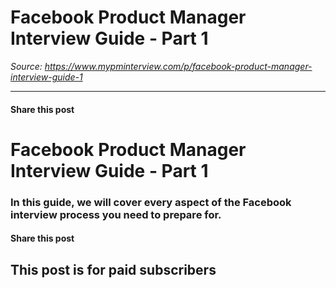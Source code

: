 # Facebook Product Manager Interview Guide - Part 1

*Source: https://www.mypminterview.com/p/facebook-product-manager-interview-guide-1*

---

#### Share this post

# Facebook Product Manager Interview Guide - Part 1

### In this guide, we will cover every aspect of the Facebook interview process you need to prepare for.

#### Share this post

## This post is for paid subscribers

